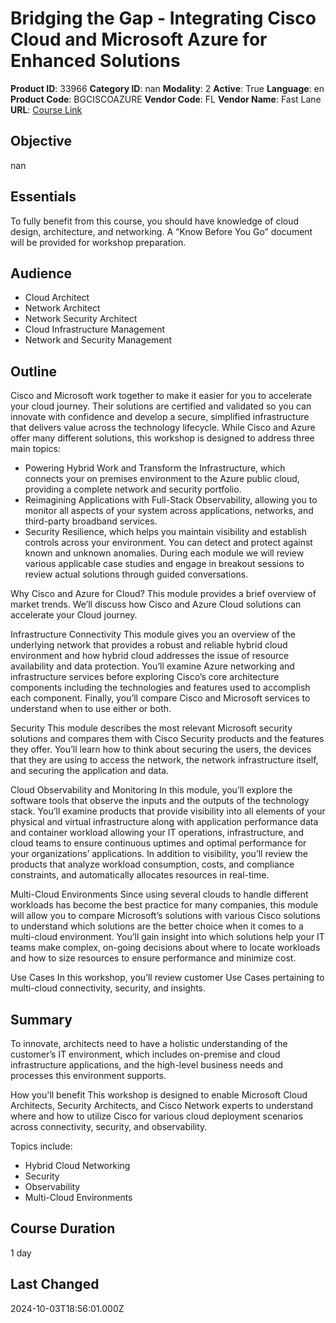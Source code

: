 # Bridging the Gap - Integrating Cisco Cloud and Microsoft Azure for Enhanced Solutions

**Product ID**: 33966
**Category ID**: nan
**Modality**: 2
**Active**: True
**Language**: en
**Product Code**: BGCISCOAZURE
**Vendor Code**: FL
**Vendor Name**: Fast Lane
**URL**: [Course Link](https://www.fastlaneus.com/course/training-bgciscoazure)

## Objective
nan

## Essentials
To fully benefit from this course, you should have knowledge of cloud design, architecture, and networking. A “Know Before You Go” document will be provided for workshop preparation.

## Audience
- Cloud Architect
- Network Architect
- Network Security Architect
- Cloud Infrastructure Management
- Network and Security Management

## Outline
Cisco and Microsoft work together to make it easier for you to accelerate your cloud journey. Their solutions are certified and validated so you can innovate with confidence and develop a secure, simplified infrastructure that delivers value across the technology lifecycle. While Cisco and Azure offer many different solutions, this workshop is designed to address three main topics:



- Powering Hybrid Work and Transform the Infrastructure, which connects your on premises environment to the Azure public cloud, providing a complete network and security portfolio.
- Reimagining Applications with Full-Stack Observability, allowing you to monitor all aspects of your system across applications, networks, and third-party broadband services.
- Security Resilience, which helps you maintain visibility and establish controls across your environment. You can detect and protect against known and unknown anomalies.
During each module we will review various applicable case studies and engage in breakout sessions to review actual solutions through guided conversations.

Why Cisco and Azure for Cloud?
This module provides a brief overview of market trends. We’ll discuss how Cisco and Azure Cloud solutions can accelerate your Cloud journey.

Infrastructure Connectivity
This module gives you an overview of the underlying network that provides a robust and reliable hybrid cloud environment and how hybrid cloud addresses the issue of resource availability and data protection. You’ll examine Azure networking and infrastructure services before exploring Cisco’s core architecture components including the technologies and features used to accomplish each component. Finally, you’ll compare Cisco and Microsoft services to understand when to use either or both.

Security
This module describes the most relevant Microsoft security solutions and compares them with Cisco Security products and the features they offer. You’ll learn how to think about securing the users, the devices that they are using to access the network, the network infrastructure itself, and securing the application and data.

Cloud Observability and Monitoring
In this module, you’ll explore the software tools that observe the inputs and the outputs of the technology stack. You’ll examine products that provide visibility into all elements of your physical and virtual infrastructure along with application performance data and container workload allowing your IT operations, infrastructure, and cloud teams to ensure continuous uptimes and optimal performance for your organizations’ applications. In addition to visibility, you’ll review the products that analyze workload consumption, costs, and compliance constraints, and automatically allocates resources in real-time.

Multi-Cloud Environments
Since using several clouds to handle different workloads has become the best practice for many companies, this module will allow you to compare Microsoft’s solutions with various Cisco solutions to understand which solutions are the better choice when it comes to a multi-cloud environment. You’ll gain insight into which solutions help your IT teams make complex, on-going decisions about where to locate workloads and how to size resources to ensure performance and minimize cost.

Use Cases
In this workshop, you’ll review customer Use Cases pertaining to multi-cloud connectivity, security, and insights.

## Summary
To innovate, architects need to have a holistic understanding of the customer’s IT environment, which includes on-premise and cloud infrastructure applications, and the high-level business needs and processes this environment supports. 

How you'll benefit
This workshop is designed to enable Microsoft Cloud Architects, Security Architects, and Cisco Network experts to understand where and how to utilize Cisco for various cloud deployment scenarios across connectivity, security, and observability.

Topics include:



- Hybrid Cloud Networking
- Security
- Observability
- Multi-Cloud Environments

## Course Duration
1 day

## Last Changed
2024-10-03T18:56:01.000Z

